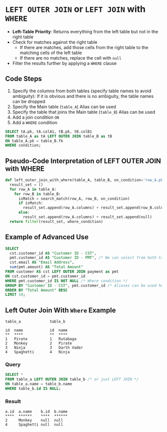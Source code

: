 # `LEFT OUTER JOIN` or `LEFT JOIN` with `WHERE`

- **Left-Table Priority**: Returns everything from the left table but not in the right table
- Check for matches against the right table
  - If there are matches, add those cells from the right table to the matching cells of the left table
  - If there are no matches, replace the cell with `null`
- Filter the results further by applying a `WHERE` clause

## Code Steps

1. Specify the columns from both tables (specify table names to avoid ambiguity): If it is obvious and there is no ambiguity, the table names can be dropped
1. Specify the Main table (`table_A`) Alias can be used
1. Specify the table that joins the Main table (`table_B`) Alias can be used
1. Add a join condition `ON`
1. Add a `WHERE` condition

```sql
SELECT tA.pk, tA.colA1, tB.pk, tB.colB1
FROM table_A as tA LEFT OUTER JOIN table_B as tB
ON table_A.pk = table_B.fk
WHERE condition;
```

## Pseudo-Code Interpretation of LEFT OUTER JOIN with WHERE

```python
def left_outer_join_with_where(table_A, table_B, on_condition='row_A.pk == row_B.fk', where_condition):
  result_set = ()
  for row_A in table_A:
    for row_B in table_B:
      isMatch = search_match(row_A, row_B, on_condition)
      if isMatch:
        result_set.append(row_A.columns) + result_set.append(row_B.columns)
      else:
        result_set.append(row_A.columns) + result_set.append(null)
  return filter(result_set, where_condition)
```

## Example of Advanced Use

```sql
SELECT
  cst.customer_id AS "Customer ID - CST",
  pmt.customer_id AS "Customer ID - PMT", /* We can select from both tables */
  cst.email AS "Email Address",
  sum(pmt.amount) AS "Total Amount"
FROM customer AS cst LEFT OUTER JOIN payment as pmt
ON cst.customer_id = pmt.customer_id
WHERE pmt.customer_id IS NOT NULL /* Where condition */
GROUP BY "Customer ID - CST", pmt.customer_id /* Aliases can be used here */
ORDER BY "Total Amount" DESC
LIMIT 10;
```

## Left Outer Join With `Where` Example

```visual
table_a             table_b

id  name            id  name
**  ****            **  ****
1   Pirate          1   Rutabaga
2   Monkey          2   Pirate
3   Ninja           3   Darth Vader
4   Spaghetti       4   Ninja
```

### Query

```sql
SELECT *
FROM table_a LEFT OUTER JOIN table_b /* or just LEFT JOIN */
ON table_a.name = table_b.name
WHERE table_b.id IS NULL;
```

### Result

```visual
a.id  a.name    b.id  b.name
****  ******    ****  ******
2     Monkey    null  null
4     Spaghetti null  null
```
